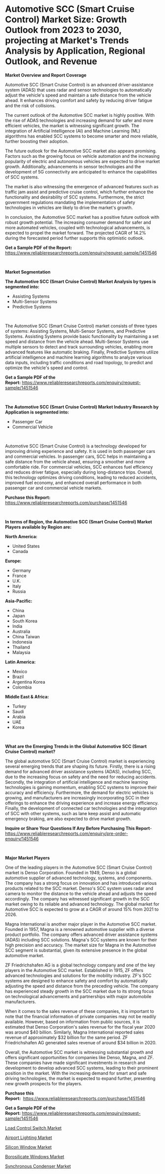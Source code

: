 <p><h1>Automotive SCC (Smart Cruise Control) Market Size: Growth Outlook from 2023 to 2030, projecting at Market's Trends Analysis by Application, Regional Outlook, and Revenue</h1></p><p><strong>Market Overview and Report Coverage</strong></p>
<p><p>Automotive SCC (Smart Cruise Control) is an advanced driver-assistance system (ADAS) that uses radar and sensor technologies to automatically adjust the vehicle's speed and maintain a safe distance from the vehicle ahead. It enhances driving comfort and safety by reducing driver fatigue and the risk of collisions.</p><p>The current outlook of the Automotive SCC market is highly positive. With the rise of ADAS technologies and increasing demand for safer and more efficient vehicles, the market is witnessing significant growth. The integration of Artificial Intelligence (AI) and Machine Learning (ML) algorithms has enabled SCC systems to become smarter and more reliable, further boosting their adoption.</p><p>The future outlook for the Automotive SCC market also appears promising. Factors such as the growing focus on vehicle automation and the increasing popularity of electric and autonomous vehicles are expected to drive market growth. Additionally, advancements in sensor technologies and the development of 5G connectivity are anticipated to enhance the capabilities of SCC systems.</p><p>The market is also witnessing the emergence of advanced features such as traffic jam assist and predictive cruise control, which further enhance the functionality and desirability of SCC systems. Furthermore, the strict government regulations mandating the implementation of safety technologies in vehicles are likely to drive the market's growth.</p><p>In conclusion, the Automotive SCC market has a positive future outlook with robust growth potential. The increasing consumer demand for safer and more automated vehicles, coupled with technological advancements, is expected to propel the market forward. The projected CAGR of 14.2% during the forecasted period further supports this optimistic outlook.</p></p>
<p><strong>Get a Sample PDF of the Report:</strong> <a href="https://www.reliableresearchreports.com/enquiry/request-sample/1451546">https://www.reliableresearchreports.com/enquiry/request-sample/1451546</a></p>
<p>&nbsp;</p>
<p><strong>Market Segmentation</strong></p>
<p><strong>The Automotive SCC (Smart Cruise Control) Market Analysis by types is segmented into:</strong></p>
<p><ul><li>Assisting Systems</li><li>Multi-Sensor Systems</li><li>Predictive Systems</li></ul></p>
<p>&nbsp;</p>
<p><p>The Automotive SCC (Smart Cruise Control) market consists of three types of systems: Assisting Systems, Multi-Sensor Systems, and Predictive Systems. Assisting Systems provide basic functionality by maintaining a set speed and distance from the vehicle ahead. Multi-Sensor Systems use multiple sensors to detect and track surrounding vehicles, enabling more advanced features like automatic braking. Finally, Predictive Systems utilize artificial intelligence and machine learning algorithms to analyze various data inputs, including traffic conditions and road topology, to predict and optimize the vehicle's speed and control.</p></p>
<p><strong>Get a Sample PDF of the Report:</strong>&nbsp;<a href="https://www.reliableresearchreports.com/enquiry/request-sample/1451546">https://www.reliableresearchreports.com/enquiry/request-sample/1451546</a></p>
<p>&nbsp;</p>
<p><strong>The Automotive SCC (Smart Cruise Control) Market Industry Research by Application is segmented into:</strong></p>
<p><ul><li>Passenger Car</li><li>Commercial Vehicle</li></ul></p>
<p>&nbsp;</p>
<p><p>Automotive SCC (Smart Cruise Control) is a technology developed for improving driving experience and safety. It is used in both passenger cars and commercial vehicles. In passenger cars, SCC helps in maintaining a safe distance from the vehicle ahead, ensuring a smoother and more comfortable ride. For commercial vehicles, SCC enhances fuel efficiency and reduces driver fatigue, especially during long-distance trips. Overall, this technology optimizes driving conditions, leading to reduced accidents, improved fuel economy, and enhanced overall performance in both passenger car and commercial vehicle markets.</p></p>
<p><strong>Purchase this Report:</strong>&nbsp; <a href="https://www.reliableresearchreports.com/purchase/1451546">https://www.reliableresearchreports.com/purchase/1451546</a></p>
<p>&nbsp;</p>
<p><strong>In terms of Region, the Automotive SCC (Smart Cruise Control) Market Players available by Region are:</strong></p>
<p>
    <p> <strong> North America: </strong>
        <ul>
            <li>United States</li>
            <li>Canada</li>
        </ul>
        </p> 
    <p> <strong> Europe: </strong>
        <ul>
            <li>Germany</li>
            <li>France</li>
            <li>U.K.</li>
            <li>Italy</li>
            <li>Russia</li>
        </ul>
        </p> 
    <p> <strong> Asia-Pacific: </strong>
        <ul>
            <li>China</li>
            <li>Japan</li>
            <li>South Korea</li>
            <li>India</li>
            <li>Australia</li>
            <li>China Taiwan</li>
            <li>Indonesia</li>
            <li>Thailand</li>
            <li>Malaysia</li>
        </ul>
        </p> 
    <p> <strong> Latin America: </strong>
        <ul>
            <li>Mexico</li>
            <li>Brazil</li>
            <li>Argentina Korea</li>
            <li>Colombia</li>
        </ul>
        </p> 
    <p> <strong> Middle East & Africa: </strong>
        <ul>
            <li>Turkey</li>
            <li>Saudi</li>
            <li>Arabia</li>
            <li>UAE</li>
            <li>Korea</li>
        </ul>
    </p>
    </p>
<p>&nbsp;</p>
<p><strong>What are the Emerging Trends in the Global Automotive SCC (Smart Cruise Control) market?</strong></p>
<p><p>The global automotive SCC (Smart Cruise Control) market is experiencing several emerging trends that are shaping its future. Firstly, there is a rising demand for advanced driver assistance systems (ADAS), including SCC, due to the increasing focus on safety and the need for reducing accidents. Secondly, the integration of artificial intelligence and machine learning technologies is gaining momentum, enabling SCC systems to improve their accuracy and efficiency. Furthermore, the demand for electric vehicles is growing, and manufacturers are increasingly incorporating SCC in their offerings to enhance the driving experience and increase energy efficiency. Finally, the development of connected car technologies and the integration of SCC with other systems, such as lane keep assist and automatic emergency braking, are also expected to drive market growth.</p></p>
<p><strong>Inquire or Share Your Questions If Any Before Purchasing This Report</strong>- <a href="https://www.reliableresearchreports.com/enquiry/pre-order-enquiry/1451546">https://www.reliableresearchreports.com/enquiry/pre-order-enquiry/1451546</a></p>
<p>&nbsp;</p>
<p><strong>Major Market Players</strong></p>
<p><p>One of the leading players in the Automotive SCC (Smart Cruise Control) market is Denso Corporation. Founded in 1949, Denso is a global automotive supplier of advanced technology, systems, and components. The company has a strong focus on innovation and has introduced various products related to the SCC market. Denso's SCC system uses radar and camera to monitor the distance to the vehicle ahead and adjusts the speed accordingly. The company has witnessed significant growth in the SCC market owing to its reliable and advanced technology. The global market for Automotive SCC is expected to grow at a CAGR of around 15% from 2021 to 2026.</p><p>Magna International is another major player in the Automotive SCC market. Founded in 1957, Magna is a renowned automotive supplier with a diverse product portfolio. The company offers advanced driver assistance systems (ADAS) including SCC solutions. Magna's SCC systems are known for their high precision and accuracy. The market size for Magna in the Automotive SCC segment is substantial, given its extensive presence in the global automotive market.</p><p>ZF Friedrichshafen AG is a global technology company and one of the key players in the Automotive SCC market. Established in 1915, ZF offers advanced technologies and solutions for the mobility industry. ZF's SCC systems are designed to enhance safety and comfort by automatically adjusting the speed and distance from the preceding vehicle. The company has experienced steady growth in the SCC market due to its strong focus on technological advancements and partnerships with major automobile manufacturers.</p><p>When it comes to the sales revenue of these companies, it is important to note that the financial information of private companies may not be readily available. However, based on information from public sources, it is estimated that Denso Corporation's sales revenue for the fiscal year 2020 was around $40 billion. Similarly, Magna International reported sales revenue of approximately $32 billion for the same period. ZF Friedrichshafen AG generated sales revenue of around $34 billion in 2020.</p><p>Overall, the Automotive SCC market is witnessing substantial growth and offers significant opportunities for companies like Denso, Magna, and ZF. These companies have made significant investments in research and development to develop advanced SCC systems, leading to their prominent position in the market. With the increasing demand for smart and safe driving technologies, the market is expected to expand further, presenting new growth prospects for the players.</p></p>
<p><strong>Purchase this Report:</strong>&nbsp;&nbsp;<a href="https://www.reliableresearchreports.com/purchase/1451546">https://www.reliableresearchreports.com/purchase/1451546</a></p>
<p></p>
<p><strong>Get a Sample PDF of the Report:</strong>&nbsp;<a href="https://www.reliableresearchreports.com/enquiry/request-sample/1451546">https://www.reliableresearchreports.com/enquiry/request-sample/1451546</a></p>
<p><p><a href="https://www.linkedin.com/pulse/load-control-switch-market-size-growth-forecast-from-2023--2hmde/">Load Control Switch Market</a></p><p><a href="https://medium.com/@dennisoliver07/airport-lighting-market-insights-into-market-cagr-market-trends-and-growth-strategies-a425f3fd1afd">Airport Lighting Market</a></p><p><a href="https://www.linkedin.com/pulse/silicon-window-market-size-share-global-analysis-report-2023-kebae/">Silicon Window Market</a></p><p><a href="https://www.linkedin.com/pulse/borosilicate-windows-market-size-growth-forecast-from-2023-6xibe/">Borosilicate Windows Market</a></p><p><a href="https://medium.com/@bobbyrobinson56/synchronous-condenser-market-the-key-to-successful-business-strategy-forecast-till-2030-739233465e41">Synchronous Condenser Market</a></p></p>